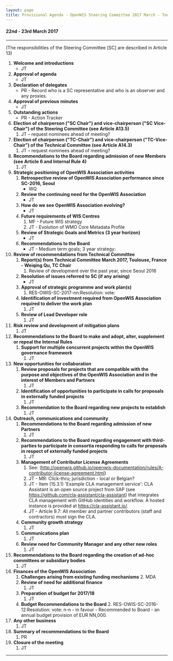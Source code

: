 ```yaml
---
layout: page
title: Provisional Agenda - OpenWIS Steering Committee 2017 March - Toulouse
---
```


#### 22nd - 23rd March 2017

---

(The responsibilities of the Steering Committee [SC] are described in Article 13)

1. **Welcome and introductions**
    - JT
2. **Approval of agenda**
	  - JT
3. **Declaration of delegates**
    - PR - Record who is a SC representative and who is an observer and any proxies.
4. **Approval of previous minutes**
    - JT
5. **Outstanding actions**
    - PR - Action Tracker
6. **Election of chairperson ("SC Chair") and vice-chairperson ("SC Vice-Chair") of the Steering Committee (see Article A13.5)**
	  1. JT – request nominees ahead of meeting?
7. **Election of chairperson ("TC-Chair") and vice-chairperson ("TC-Vice-Chair") of the Technical Committee (see Article A14.3)**
	  1. JT – request nominees ahead of meeting?
8. **Recommendations to the Board regarding admission of new Members (see Article 6 and Internal Rule 4)**
	  1. JT
9. **Strategic positioning of OpenWIS Association activities**
    1. **Retrospective review of OpenWIS Association performance since SC-2016, Seoul**
        - WQ
    2. **Review the continuing need for the OpenWIS Association**
        - JT
    3. **How do we see OpenWIS Association evolving?**
        - JT
    4. **Future requirements of WIS Centres**
        1. MF - Future WIS strategy
        2. JT - Evolution of WMO Core Metadata Profile
    5. **Review of Strategic Goals and Metrics (3 year horizon)**
        - JT
    6. **Recommendations to the Board**
        - JT - Medium term goals; 3 year strategy:
10. **Review of recommendations from Technical Committee**
	  1. **Report(s) from Technical Committee March 2017, Toulouse, France  - Weiqing Qu, TC Chair**
		    1. Review of development over the past year, since Seoul 2016
	3. **Resolution of issues referred to SC (if any arising)**
		  - JT
	4. **Approval of strategic programme and work plan(s)**
		  1. RES-OWIS-SC-2017-nn:Resolution: vote:
	5. **Identification of investment required from OpenWIS Association required to deliver the work plan**
		  1. JT
	7. **Review of Lead Developer role**
		  1. JT
11. **Risk review and development of mitigation plans**
    1. JT
12. **Recommendations to the Board to make and adopt, alter, supplement or repeal the Internal Rules**
    1. **Support for multiple concurrent projects within the OpenWIS governance framework**
        1. JT   
13. **New opportunities for collaboration**
	  1. **Review proposals for projects that are compatible with the purpose and objectives of the OpenWIS Association and in the interest of Members and Partners**
		    1. JT
    2. **Identification of opportunities to participate in calls for proposals in externally funded projects**
        1. JT
    3. **Recommendation to the Board regarding new projects to establish**
        1. JT
14. **Outreach, communications and community**
	  1. **Recommendations to the Board regarding admission of new Partners**
		    1. JT
	  2. **Recommendations to the Board regarding engagement with third-parties to participate in consortia responding to calls for proposals in respect of externally funded projects**
		    1. JT
	  3. **Management of Contributor License Agreements**
            1. See: (http://openwis.github.io/openwis-documentation/rules/A-contributor-license-agreement.html)
            2. JT - MR: Click-thru; jurisdiction - local or Belgian?
            3. JT - Item (15.3.1) 'Example CLA management service': CLA Assistant is an open source project from SAP (see https://github.com/cla-assistant/cla-assistant) that integrates CLA management with GitHub identities and workflow. A hosted instance is provided at https://cla-assistant.io/.
            4. JT - Article 9.7: All member and partner contributors (staff and contractors) must sign the CLA.
    4. **Community growth strategy**
        1. JT
    5. **Communications plan**
        1. JT
    6. **Review need for Community Manager and any other new roles**
        1. JT
15. **Recommendations to the Board regarding the creation of ad-hoc committees or subsidiary bodies**
	  1. JT
16. **Finances of the OpenWIS Association**
	  1. **Challenges arising from existing funding mechanisms**
		    2. MDA
	  2. **Review of need for additional finance**
		    1. JT
	  3. **Preparation of budget for 2017/18**
		    1. JT
	  4. **Budget Recommendations to the Board**
		    2. RES-OWIS-SC-2016-12:Resolution: vote: n-n - in favour - Recommended to Board - an annual budget provision of EUR NN,000.
17. **Any other business**
    1. JT
18. **Summary of recommendations to the Board**
	  1. PR
19. **Closure of the meeting**
	  1. JT

---
